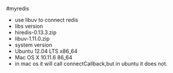 #myredis

* use libuv to connect redis
* libs version
* hiredis-0.13.3.zip
* libuv-1.11.0.zip
* system version
* Ubuntu 12.04 LTS x86_64
* Mac OS X 10.11.6 86_64
* in mac os it will call connectCallback,but in ubuntu it does not.
